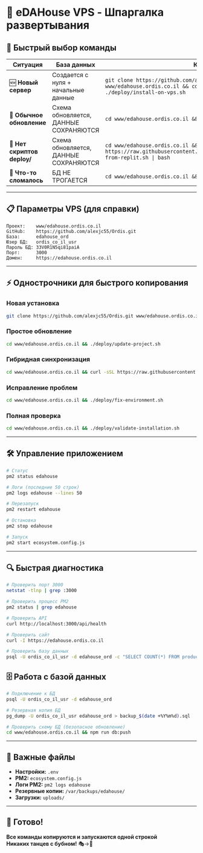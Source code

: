 # 📝 eDAHouse VPS - Шпаргалка развертывания

## 🎯 Быстрый выбор команды

| Ситуация | База данных | Команда |
|----------|-------------|---------|
| 🆕 **Новый сервер** | Создается с нуля + начальные данные | `git clone https://github.com/alexjc55/Ordis.git www/edahouse.ordis.co.il && cd www/edahouse.ordis.co.il && ./deploy/install-on-vps.sh` |
| 🔄 **Обычное обновление** | Схема обновляется, ДАННЫЕ СОХРАНЯЮТСЯ | `cd www/edahouse.ordis.co.il && ./deploy/update-project.sh` |
| 🔀 **Нет скриптов deploy/** | Схема обновляется, ДАННЫЕ СОХРАНЯЮТСЯ | `cd www/edahouse.ordis.co.il && curl -sSL https://raw.githubusercontent.com/alexjc55/Ordis/main/deploy/sync-from-replit.sh \| bash` |
| 🚨 **Что-то сломалось** | БД НЕ ТРОГАЕТСЯ | `cd www/edahouse.ordis.co.il && ./deploy/fix-environment.sh` |

---

## 📋 Параметры VPS (для справки)

```
Проект:    www/edahouse.ordis.co.il
GitHub:    https://github.com/alexjc55/Ordis.git
База:      edahouse_ord
Юзер БД:   ordis_co_il_usr  
Пароль БД: 33V0R1N5qi81paiA
Порт:      3000
Домен:     https://edahouse.ordis.co.il
```

---

## ⚡ Однострочники для быстрого копирования

### Новая установка
```bash
git clone https://github.com/alexjc55/Ordis.git www/edahouse.ordis.co.il && cd www/edahouse.ordis.co.il && ./deploy/install-on-vps.sh
```

### Простое обновление  
```bash
cd www/edahouse.ordis.co.il && ./deploy/update-project.sh
```

### Гибридная синхронизация
```bash
cd www/edahouse.ordis.co.il && curl -sSL https://raw.githubusercontent.com/alexjc55/Ordis/main/deploy/sync-from-replit.sh | bash
```

### Исправление проблем
```bash
cd www/edahouse.ordis.co.il && ./deploy/fix-environment.sh
```

### Полная проверка
```bash
cd www/edahouse.ordis.co.il && ./deploy/validate-installation.sh
```

---

## 🛠️ Управление приложением

```bash
# Статус
pm2 status edahouse

# Логи (последние 50 строк)
pm2 logs edahouse --lines 50

# Перезапуск
pm2 restart edahouse

# Остановка
pm2 stop edahouse

# Запуск
pm2 start ecosystem.config.js
```

---

## 🔍 Быстрая диагностика

```bash
# Проверить порт 3000
netstat -tlnp | grep :3000

# Проверить процесс PM2
pm2 status | grep edahouse

# Проверить API
curl http://localhost:3000/api/health

# Проверить сайт
curl -I https://edahouse.ordis.co.il

# Проверить базу данных
psql -U ordis_co_il_usr -d edahouse_ord -c "SELECT COUNT(*) FROM products;"
```

## 🗄️ Работа с базой данных

```bash
# Подключение к БД
psql -U ordis_co_il_usr -d edahouse_ord

# Резервная копия БД
pg_dump -U ordis_co_il_usr edahouse_ord > backup_$(date +%Y%m%d).sql

# Проверить схему БД (безопасное обновление)
cd www/edahouse.ordis.co.il && npm run db:push
```

---

## 📁 Важные файлы

- **Настройки:** `.env` 
- **PM2:** `ecosystem.config.js`
- **Логи PM2:** `pm2 logs edahouse`
- **Резервные копии:** `/var/backups/edahouse/`
- **Загрузки:** `uploads/`

---

## 🎉 Готово!

**Все команды копируются и запускаются одной строкой**  
**Никаких танцев с бубном!** 🎭→🚀